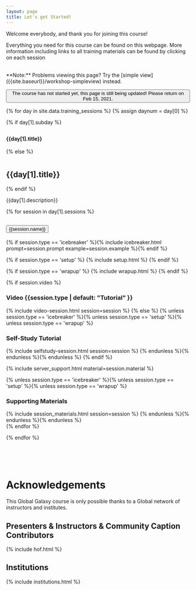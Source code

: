 ```yaml
---
layout: page
title: Let's get Started!
---
```


Welcome everybody, and thank you for joining this course!

Everything you need for this course can be found on this webpage. More information including
links to all training materials can be found by clicking on each session

<br/>
**Note:** Problems viewing this page? Try the [simple view]({{site.baseurl}}/workshop-simpleview) instead.


<a href="{{site.baseurl}}/workshop"><button type="button" class="btn btn-warning btn-lg">The course has not started yet, this page is still being updated! Please return on Feb 15, 2021. </button></a>

{% for day in site.data.training_sessions %}
 {% assign daynum = day[0] %}

{% if day[1].subday %}
<h4 class="daystart" style="margin-top:2em;"> {{day[1].title}} </h4>
{% else %}
<h2 class="daystart" style="margin-top:2em;"> {{day[1].title}} </h2>
{% endif %}
<p> {{day[1].description}} </p>
<div class="accordion" id="accordion{{daynum}}">

{% for session in day[1].sessions %}
 <div class="accordion-item">
  <h2 class="accordion-header" id="heading{{daynum}}{{forloop.index0}}">
   <button class="accordion-button" type="button" data-bs-toggle="collapse" data-bs-target="#collapse{{daynum}}{{forloop.index0}}" aria-expanded="true" aria-controls="collapse{{daynum}}{{forloop.index0}}">
        {{session.name}}
   </button>
  </h2>
  <div id="collapse{{daynum}}{{forloop.index0}}" class="accordion-collapse collapse {% if session.show  %}show{% endif %}" aria-labelledby="heading{{daynum}}{{forlop.index0}}" data-bs-parent="#accordion{{daynum}}">
   <div class="accordion-body">

   <!-- icebreaker -->
   {% if session.type == 'icebreaker' %}{% include icebreaker.html prompt=session.prompt example=session.example %}{% endif %}


   <!-- setup -->
   {% if session.type == 'setup' %}
    {% include setup.html %}
   {% endif %}

   <!-- setup -->
   {% if session.type == 'wrapup' %}
    {% include wrapup.html %}
   {% endif %}


   <!-- session description
   {% if session.description %}
   <h3>Description</h3>
   <p> {{ session.description }} </p>
   {% endif %}
   -->

   <!-- speaker and video -->
   {% if session.video %}
   <h3 class="session-section"> Video {{session.type | default: "Tutorial" }} </h3>
   {% include video-session.html session=session %}
   {% else %}
   {% unless session.type == 'icebreaker' %}{% unless session.type == 'setup' %}{% unless session.type == 'wrapup' %}
   <h3 class="session-section"> Self-Study Tutorial </h3>
   {% include selfstudy-session.html session=session %}
   {% endunless %}{% endunless %}{% endunless %}
   {% endif %}

   <!-- supported servers -->
   {% include server_support.html material=session.material %}

   <!-- session links  -->
   {% unless session.type == 'icebreaker' %}{% unless session.type == 'setup' %}{% unless session.type == 'wrapup' %}
   <h3 class="session-section">Supporting Materials </h3>
   {% include session_materials.html session=session %}
   {% endunless %}{% endunless %}{% endunless %}

   <!-- end session links -->

   </div><!-- end accordion body -->
  </div><!-- end collapse -->
 </div><!-- end accordion item (training session) -->
 {% endfor %}

</div><!-- end accordion (day) -->

{% endfor %}


<br/><br/><br/>
# Acknowledgements

This Global Galaxy course is only possible thanks to a Global network of instructors and institutes.

## Presenters & Instructors & Community Caption Contributors

{% include hof.html %}

## Institutions

{% include institutions.html %}
